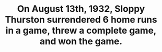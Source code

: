 ---
title:      
  - On August 13th, 1932, Sloppy Thurston surrendered 6 home runs in a game, threw a complete game, and won the game.
secondary:
  - The game was a Dodgers v Giants game, won 18 to 9. Thurston helped himself out by going 4 for 5 in the same game.
reference:
  - http://www.baseball-reference.com/boxes/NY1/NY1193208131.shtml
---